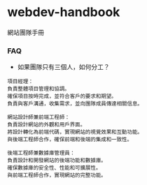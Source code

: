 # webdev-handbook
網站團隊手冊

### FAQ
- 如果團隊只有三個人，如何分工？
```
項目經理：
負責整體項目管理和協調。
確保項目按時完成，並符合客戶的要求和期望。
負責與客戶溝通，收集需求，並向團隊成員傳達相關信息。

網站設計師兼前端工程師：
負責設計網站的外觀和用戶界面。
將設計轉化為前端代碼，實現網站的視覺效果和互動功能。
與後端工程師合作，確保前端和後端的集成和一致性。

後端工程師兼數據庫管理員：
負責設計和開發網站的後端功能和數據庫。
確保數據庫的安全性、性能和可擴展性。
與前端工程師合作，實現網站的完整功能。
```
 
